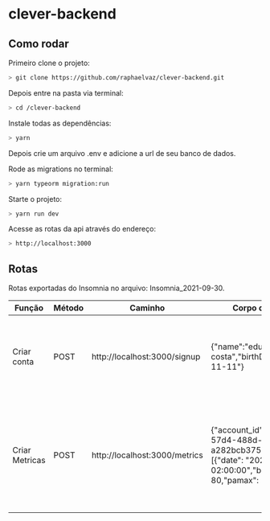 # clever-backend

## Como rodar

Primeiro clone o projeto:

```bash
> git clone https://github.com/raphaelvaz/clever-backend.git
```
Depois entre na pasta via terminal:

```bash
> cd /clever-backend
```
Instale todas as dependências:

```bash
> yarn
```

Depois crie um arquivo .env e adicione a url de seu banco de dados.

Rode as migrations no terminal: 

```bash
> yarn typeorm migration:run
```

Starte o projeto:

```bash
> yarn run dev
```

Acesse as rotas da api através do endereço:
```bash
> http://localhost:3000
```

## Rotas

Rotas exportadas do Insomnia no arquivo: Insomnia_2021-09-30.

| Função | Método | Caminho | Corpo da Request | 200 |
| ------------------- | ------------------- | ------------------- | ------------------- | ------------------- |
| Criar conta | POST | http://localhost:3000/signup | {"name":"eduardo costa","birthDate":"2000-11-11"} | {"id": "53df8119-bea8-419a-9b6f-d92b6365eda5","name": "eduardo costa","birth": "2000-11-10T02:00:00.000Z","created_at": "2021-09-30T02:29:05.768Z","updated_at": "2021-09-30T02:29:05.768Z" }
| Criar Metricas | POST | http://localhost:3000/metrics | {"account_id":"d0480a2f-57d4-488d-bfee-a282bcb37534","metrics":[{"date": "2021-09-17 02:00:00","bpm":72,"pamin": 80,"pamax": 120},...]} | [{"date": "2021-09-17 02:00:00","bpm": 72,"pamin": 80,"pamax": 120,"account_id": "53df8119-bea8-419a-9b6f-d92b6365eda5","id": "98f82b51-eab7-4f9e-94c0-aaefed08147b","created_at": "2021-10-01T05:13:42.646Z","updated_at": "2021-10-01T05:13:42.646Z"},...]
